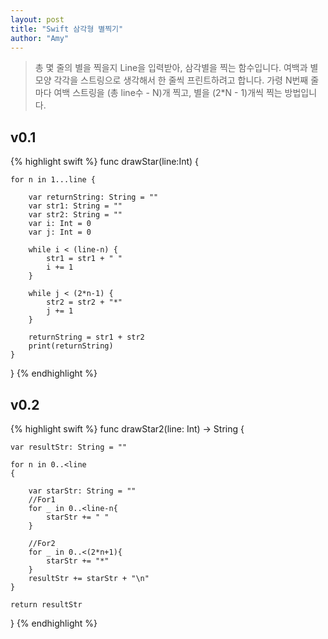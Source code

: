 ```yaml
---
layout: post
title: "Swift 삼각형 별찍기"
author: "Amy"
---
```


> 총 몇 줄의 별을 찍을지 Line을 입력받아, 삼각별을 찍는 함수입니다. 여백과 별모양 각각을 스트링으로 생각해서 한 줄씩 프린트하려고 합니다. 가령  N번째 줄마다 여백 스트링을 (총 line수 - N)개 찍고, 별을 (2*N - 1)개씩 찍는 방법입니다.

##  v0.1


{% highlight swift %}
func drawStar(line:Int) {
    
    for n in 1...line {
        
        var returnString: String = ""
        var str1: String = ""
        var str2: String = ""
        var i: Int = 0
        var j: Int = 0
        
        while i < (line-n) {
            str1 = str1 + " "
            i += 1
        }
        
        while j < (2*n-1) {
            str2 = str2 + "*"
            j += 1
        }
        
        returnString = str1 + str2
        print(returnString)
    }
}
{% endhighlight %}

## v0.2


{% highlight swift %}
func drawStar2(line: Int) -> String {
    
    var resultStr: String = ""
    
    for n in 0..<line
    {
        
        var starStr: String = ""
        //For1
        for _ in 0..<line-n{
            starStr += " "
        }
        
        //For2
        for _ in 0..<(2*n+1){
            starStr += "*"
        }
        resultStr += starStr + "\n"
    }
    
    return resultStr
}
{% endhighlight %}
